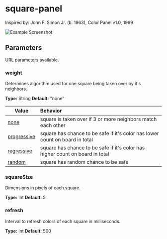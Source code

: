 # square-panel

Inspired by: John F. Simon Jr. (b. 1963), Color Panel v1.0, 1999

![Example Screenshot](/screenshots/example.png?raw=true)

## Parameters
URL parameters available.

### weight
Determines algorithm used for one square being taken over by it's neighbors.

**Type:** String
**Default:** "none"

| Value | Behavior |
| ---            | :--        |
| [none](https://pdumoulin.github.io/square-panel/?weight=none) | square is taken over if 3 or more neighbors match each other  | |
| [progressive](https://pdumoulin.github.io/square-panel/?weight=progressive) | square has chance to be safe if it's color has lower count on board in total|
| [regressive](https://pdumoulin.github.io/square-panel/?weight=regressive) | square has chance to be safe if it's color has higher count on board in total|
| [random](https://pdumoulin.github.io/square-panel/?weight=random) | square has random chance to be safe|

### squareSize
Dimensions in pixels of each square.

**Type:** Int
**Default:** 5

### refresh
Interval to refresh colors of each square in milliseconds.

**Type:** Int
**Default:** 500
